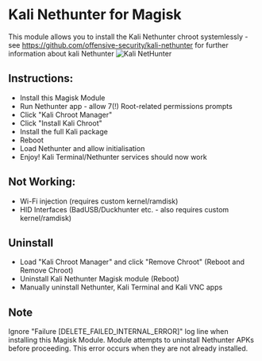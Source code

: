# Kali Nethunter for Magisk

This module allows you to install the Kali Nethunter chroot systemlessly - see https://github.com/offensive-security/kali-nethunter for further information about kali Nethunter
![Kali NetHunter](https://raw.githubusercontent.com/offensive-security/kali-nethunter/master/images/nethunter-git-logo.png)

## Instructions:
* Install this Magisk Module
* Run Nethunter app - allow 7(!) Root-related permissions prompts
* Click "Kali Chroot Manager"
* Click "Install Kali Chroot"
* Install the full Kali package
* Reboot
* Load Nethunter and allow initialisation
* Enjoy! Kali Terminal/Nethunter services should now work

## Not Working:
* Wi-Fi injection (requires custom kernel/ramdisk)
* HID Interfaces (BadUSB/Duckhunter etc. - also requires custom kernel/ramdisk)

## Uninstall
* Load "Kali Chroot Manager" and click "Remove Chroot" (Reboot and Remove Chroot)
* Uninstall Kali Nethunter Magisk module (Reboot)
* Manually uninstall Nethunter, Kali Terminal and Kali VNC apps

## Note
Ignore "Failure [DELETE_FAILED_INTERNAL_ERROR]" log line when installing this Magisk Module. Module attempts to uninstall Nethunter APKs before proceeding. This error occurs when they are not already installed.
